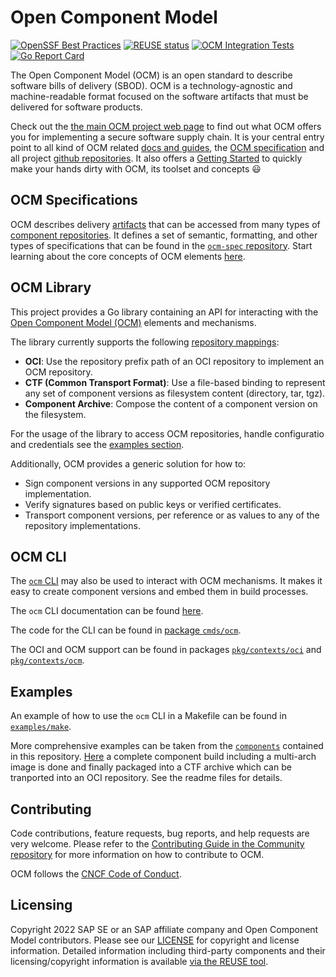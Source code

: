 # Open Component Model

[![OpenSSF Best Practices](https://bestpractices.coreinfrastructure.org/projects/7156/badge)](https://bestpractices.coreinfrastructure.org/projects/7156)
[![REUSE status](https://api.reuse.software/badge/github.com/open-component-model/ocm)](https://api.reuse.software/info/github.com/open-component-model/ocm)
[![OCM Integration Tests](https://github.com/open-component-model/ocm-integrationtest/actions/workflows/integrationtest.yaml/badge.svg?branch=main)](https://open-component-model.github.io/ocm-integrationtest/report.html)
[![Go Report Card](https://goreportcard.com/badge/github.com/open-component-model/ocm)](https://goreportcard.com/report/github.com/open-component-model/ocm)

The Open Component Model (OCM) is an open standard to describe software bills of delivery (SBOD). OCM is a technology-agnostic and machine-readable format focused on the software artifacts that must be delivered for software products.

Check out the [the main OCM project web page](https://ocm.software) to find out what OCM offers you for implementing a secure software supply chain. It is your central entry point to all kind of OCM related [docs and guides](https://ocm.software/docs/overview/context), the [OCM specification](https://ocm.software/spec/) and all project [github repositories](https://github.com/open-component-model). It also offers a [Getting Started](https://ocm.software/docs/guides/getting-started-with-ocm) to quickly make your hands dirty with OCM, its toolset and concepts :smiley:

## OCM Specifications

OCM describes delivery [artifacts](docs/ocm/model.md#artifacts) that can be accessed from many types of [component repositories](docs/ocm/model.md#repositories). It defines a set of semantic, formatting, and other types of specifications that can be found in the [`ocm-spec` repository](https://github.com/open-component-model/ocm-spec). Start learning about the core concepts of OCM elements [here](https://github.com/open-component-model/ocm-spec/tree/main/doc/specification/elements).

## OCM Library

This project provides a Go library containing an API for interacting with the
[Open Component Model (OCM)](https://github.com/open-component-model/ocm-spec) elements and mechanisms.

The library currently supports the following [repository mappings](docs/ocm/interoperability.md):

- **OCI**: Use the repository prefix path of an OCI repository to implement an OCM
  repository.
- **CTF (Common Transport Format)**: Use a file-based binding to represent any set of
  component versions as filesystem content (directory, tar, tgz).
- **Component Archive**: Compose the content of a component version on the
  filesystem.

For the usage of the library to access OCM repositories, handle configuratio and credentials see the [examples section](examples/lib/README.md).

Additionally, OCM provides a generic solution for how to:

- Sign component versions in any supported OCM repository implementation.
- Verify signatures based on public keys or verified certificates.
- Transport component versions, per reference or as values to any of the
  repository implementations.

## OCM CLI

The [`ocm` CLI](docs/reference/ocm.md) may also be used to interact with OCM mechanisms. It makes it easy to create component versions and embed them in build processes.

The `ocm` CLI documentation can be found [here](<(https://github.com/open-component-model/ocm/blob/main/docs/reference/ocm.md)>).

The code for the CLI can be found in [package `cmds/ocm`](https://github.com/open-component-model/ocm/blob/main/cmds/ocm).

The OCI and OCM support can be found in packages
[`pkg/contexts/oci`](pkg/contexts/oci) and [`pkg/contexts/ocm`](pkg/contexts/ocm).

## Examples
An example of how to use the `ocm` CLI in a Makefile can be found in [`examples/make`](https://github.com/open-component-model/ocm/blob/main/examples/make/Makefile).

More comprehensive examples can be taken from the [`components`](https://github.com/open-component-model/ocm/tree/main/components) contained in this repository. [Here](components/helmdemo/README.md) a complete component build including a multi-arch image is done and finally packaged into a CTF archive which can be tranported into an OCI repository. See the readme files for details.


## Contributing

Code contributions, feature requests, bug reports, and help requests are very welcome. Please refer to the [Contributing Guide in the Community repository](https://github.com/open-component-model/community/blob/main/CONTRIBUTING.md) for more information on how to contribute to OCM.

OCM follows the [CNCF Code of Conduct](https://github.com/cncf/foundation/blob/main/code-of-conduct.md).

## Licensing

Copyright 2022 SAP SE or an SAP affiliate company and Open Component Model contributors.
Please see our [LICENSE](LICENSE) for copyright and license information.
Detailed information including third-party components and their licensing/copyright information is available [via the REUSE tool](https://api.reuse.software/info/github.com/open-component-model/ocm).
